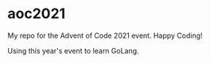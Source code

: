 # aoc2021
My repo for the Advent of Code 2021 event. Happy Coding!

Using this year's event to learn GoLang.
